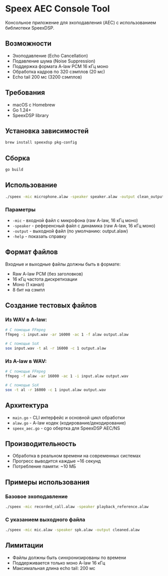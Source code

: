 # Speex AEC Console Tool

Консольное приложение для эхоподавления (AEC) с использованием библиотеки SpeexDSP.

## Возможности

- Эхоподавление (Echo Cancellation) 
- Подавление шума (Noise Suppression)
- Поддержка формата A-law PCM 16 кГц моно
- Обработка кадров по 320 сэмплов (20 мс)
- Echo tail 200 мс (3200 сэмплов)

## Требования

- macOS с Homebrew
- Go 1.24+
- SpeexDSP library

## Установка зависимостей

```bash
brew install speexdsp pkg-config
```

## Сборка

```bash
go build
```

## Использование

```bash
./speex -mic microphone.alaw -speaker speaker.alaw -output clean_output.alaw
```

### Параметры

- `-mic` - входной файл с микрофона (raw A-law, 16 кГц моно)
- `-speaker` - референсный файл с динамика (raw A-law, 16 кГц моно) 
- `-output` - выходной файл (по умолчанию: output.alaw)
- `-help` - показать справку

## Формат файлов

Входные и выходные файлы должны быть в формате:
- Raw A-law PCM (без заголовков)
- 16 кГц частота дискретизации
- Моно (1 канал)
- 8 бит на сэмпл

## Создание тестовых файлов

### Из WAV в A-law:
```bash
# С помощью FFmpeg
ffmpeg -i input.wav -ar 16000 -ac 1 -f alaw output.alaw

# С помощью SoX  
sox input.wav -t al -r 16000 -c 1 output.alaw
```

### Из A-law в WAV:
```bash
# С помощью FFmpeg
ffmpeg -f alaw -ar 16000 -ac 1 -i input.alaw output.wav

# С помощью SoX
sox -t al -r 16000 -c 1 input.alaw output.wav
```

## Архитектура

- `main.go` - CLI интерфейс и основной цикл обработки
- `alaw.go` - A-law кодек (кодирование/декодирование)
- `speex_aec.go` - cgo обертка для SpeexDSP AEC/NS

## Производительность

- Обработка в реальном времени на современных системах
- Прогресс выводится каждые ~16 секунд
- Потребление памяти: ~10 МБ

## Примеры использования

### Базовое эхоподавление
```bash
./speex -mic recorded_call.alaw -speaker playback_reference.alaw
```

### С указанием выходного файла
```bash
./speex -mic mic.alaw -speaker spk.alaw -output cleaned.alaw
```

## Лимитации

- Файлы должны быть синхронизированы по времени
- Поддерживается только моно A-law 16 кГц
- Максимальная длина echo tail: 200 мс
